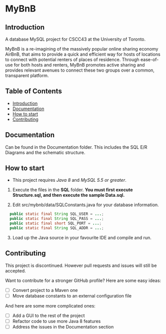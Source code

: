 # MyBnB

## Introduction

A database MySQL project for CSCC43 at the University of Toronto.

MyBnB is a re-imagining of the massively popular online sharing economy AirBnB, that aims to provide a quick and efficient way for hosts of locations to connect with potential renters of places of residence. Through ease-of-use for both hosts and renters, MyBnB promotes active sharing and provides relevant avenues to connect these two groups over a common, transparent platform.

## Table of Contents

- [Introduction](#introduction)
- [Documentation](#documentation)
- [How to start](#how-to-start)
- [Contributing](#contributing)

## Documentation

Can be found in the Documentation folder. This includes the SQL E/R Diagrams and the schematic structure.

## How to start

* This project requires _Java 8_ and _MySQL 5.5 or greater_.

1. Execute the files in the **SQL** folder. **You must first execute Structure.sql, and then execute the sample Data.sql.**

2. Edit src/mybnb/data/SQLConstants.java for your database information.

```java
  public static final String SQL_USER = ...;
  public static final String SQL_PASS = ...;
  public static final short SQL_PORT = ...;
  public static final String SQL_ADDR = ...;
```

3. Load up the Java source in your favourite IDE and compile and run.

## Contributing

This project is discontinued. However pull requests and issues will still be accepted.

Want to contribute for a stronger GitHub profile? Here are some easy ideas:

- [ ] Convert project to a Maven one
- [ ] Move database constants to an external configuration file

And here are some more complicated ones:

- [ ] Add a GUI to the rest of the project
- [ ] Refactor code to use more Java 8 features
- [ ] Address the issues in the Documentation section